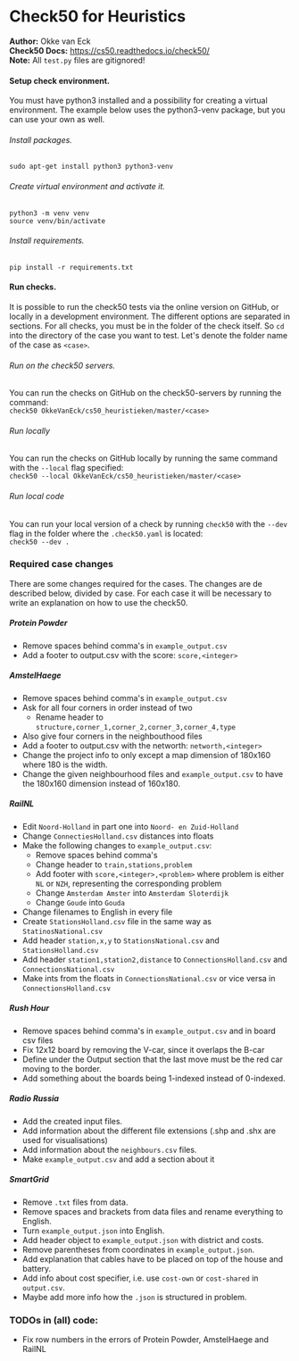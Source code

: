 # Check50 for Heuristics
**Author:** Okke van Eck  
**Check50 Docs:** https://cs50.readthedocs.io/check50/  
**Note:** All `test.py` files are gitignored!  

#### Setup check environment.
You must have python3 installed and a possibility for creating a virtual
environment. The example below uses the python3-venv package, but you can use
your own as well.

###### Install packages.
`sudo apt-get install python3 python3-venv`

###### Create virtual environment and activate it.
```shell script
python3 -m venv venv
source venv/bin/activate
```

###### Install requirements.
`pip install -r requirements.txt`


#### Run checks.
It is possible to run the check50 tests via the online version on GitHub, or
locally in a development environment. The different options are separated in 
sections. For all checks, you must be in the folder of the check itself. So
`cd` into the directory of the case you want to test. Let's
denote the folder name of the case as `<case>`.    

###### Run on the check50 servers.
You can run the checks on GitHub on the check50-servers by running the command:  
`check50 OkkeVanEck/cs50_heuristieken/master/<case>`

###### Run locally
You can run the checks on GitHub locally by running the same command with the
`--local` flag specified:  
`check50 --local OkkeVanEck/cs50_heuristieken/master/<case>`

###### Run local code
You can run your local version of a check by running `check50` with the 
`--dev` flag in the folder where the `.check50.yaml` is located:  
`check50 --dev .`


### Required case changes
There are some changes required for the cases. The changes are de described 
below, divided by case. For each case it will be necessary to write an 
explanation on how to use the check50.

##### Protein Powder
- Remove spaces behind comma's in `example_output.csv`
- Add a footer to output.csv with the score: `score,<integer>`

##### AmstelHaege
- Remove spaces behind comma's in `example_output.csv`
- Ask for all four corners in order instead of two
    - Rename header to `structure,corner_1,corner_2,corner_3,corner_4,type`
- Also give four corners in the neighbouthood files
- Add a footer to output.csv with the networth: `networth,<integer>`
- Change the project info to only except a map dimension of 180x160 where 180 is the width.
- Change the given neighbourhood files and `example_output.csv` to have the 180x160 dimension instead of 160x180.

##### RailNL
- Edit `Noord-Holland` in part one into `Noord- en Zuid-Holland`
- Change `ConnectiesHolland.csv` distances into floats
- Make the following changes to `example_output.csv`:
    - Remove spaces behind comma's
    - Change header to `train,stations,problem`
    - Add footer with `score,<integer>,<problem>` where problem is either `NL`
        or `NZH`, representing the corresponding problem
    - Change `Amsterdam Amster` into `Amsterdam Sloterdijk`
    - Change `Goude` into `Gouda`
- Change filenames to English in every file
- Create `StationsHolland.csv` file in the same way as `StatinosNational.csv`
- Add header `station,x,y` to `StationsNational.csv` and `StationsHolland.csv` 
- Add header `station1,station2,distance` to `ConnectionsHolland.csv` and 
    `ConnectionsNational.csv`
- Make ints from the floats in `ConnectionsNational.csv` or vice versa in `ConnectionsHolland.csv`

##### Rush Hour
- Remove spaces behind comma's in `example_output.csv` and in board csv files
- Fix 12x12 board by removing the V-car, since it overlaps the B-car
- Define under the Output section that the last move must be the red car moving to the border.
- Add something about the boards being 1-indexed instead of 0-indexed.

##### Radio Russia
- Add the created input files.
- Add information about the different file extensions (.shp and .shx are used for visualisations)
- Add information about the `neighbours.csv` files.
- Make `example_output.csv` and add a section about it

##### SmartGrid
- Remove `.txt` files from data.
- Remove spaces and brackets from data files and rename everything to English.
- Turn `example_output.json` into English.
- Add header object to `example_output.json` with district and costs.
- Remove parentheses from coordinates in `example_output.json`.
- Add explanation that cables have to be placed on top of the house and battery.
- Add info about cost specifier, i.e. use `cost-own` or `cost-shared` in `output.csv`.
- Maybe add more info how the `.json` is structured in problem.

### TODOs in (all) code:
- Fix row numbers in the errors of Protein Powder, AmstelHaege and RailNL